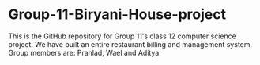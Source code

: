 # Group-11-Biryani-House-project
This is the GitHub repository for Group 11's class 12 computer science project. We have built an entire restaurant billing and management system. Group members are: Prahlad, Wael and Aditya.
